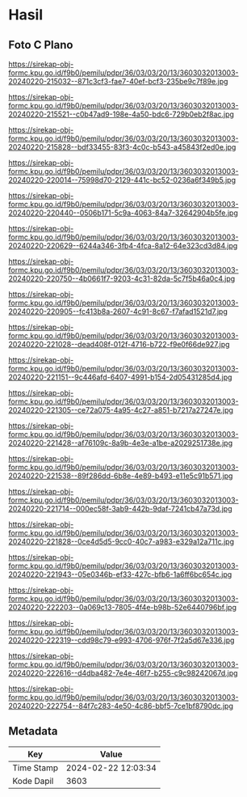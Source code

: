 # Hasil

## Foto C Plano

https://sirekap-obj-formc.kpu.go.id/f9b0/pemilu/pdpr/36/03/03/20/13/3603032013003-20240220-215032--871c3cf3-fae7-40ef-bcf3-235be9c7f89e.jpg

https://sirekap-obj-formc.kpu.go.id/f9b0/pemilu/pdpr/36/03/03/20/13/3603032013003-20240220-215521--c0b47ad9-198e-4a50-bdc6-729b0eb2f8ac.jpg

https://sirekap-obj-formc.kpu.go.id/f9b0/pemilu/pdpr/36/03/03/20/13/3603032013003-20240220-215828--bdf33455-83f3-4c0c-b543-a45843f2ed0e.jpg

https://sirekap-obj-formc.kpu.go.id/f9b0/pemilu/pdpr/36/03/03/20/13/3603032013003-20240220-220014--75998d70-2129-441c-bc52-0236a6f349b5.jpg

https://sirekap-obj-formc.kpu.go.id/f9b0/pemilu/pdpr/36/03/03/20/13/3603032013003-20240220-220440--0506b171-5c9a-4063-84a7-32642904b5fe.jpg

https://sirekap-obj-formc.kpu.go.id/f9b0/pemilu/pdpr/36/03/03/20/13/3603032013003-20240220-220629--6244a346-3fb4-4fca-8a12-64e323cd3d84.jpg

https://sirekap-obj-formc.kpu.go.id/f9b0/pemilu/pdpr/36/03/03/20/13/3603032013003-20240220-220750--4b0661f7-9203-4c31-82da-5c7f5b46a0c4.jpg

https://sirekap-obj-formc.kpu.go.id/f9b0/pemilu/pdpr/36/03/03/20/13/3603032013003-20240220-220905--fc413b8a-2607-4c91-8c67-f7afad1521d7.jpg

https://sirekap-obj-formc.kpu.go.id/f9b0/pemilu/pdpr/36/03/03/20/13/3603032013003-20240220-221028--dead408f-012f-4716-b722-f9e0f66de927.jpg

https://sirekap-obj-formc.kpu.go.id/f9b0/pemilu/pdpr/36/03/03/20/13/3603032013003-20240220-221151--9c446afd-6407-4991-b154-2d05431285d4.jpg

https://sirekap-obj-formc.kpu.go.id/f9b0/pemilu/pdpr/36/03/03/20/13/3603032013003-20240220-221305--ce72a075-4a95-4c27-a851-b7217a27247e.jpg

https://sirekap-obj-formc.kpu.go.id/f9b0/pemilu/pdpr/36/03/03/20/13/3603032013003-20240220-221428--af76109c-8a9b-4e3e-a1be-a2029251738e.jpg

https://sirekap-obj-formc.kpu.go.id/f9b0/pemilu/pdpr/36/03/03/20/13/3603032013003-20240220-221538--89f286dd-6b8e-4e89-b493-e11e5c91b571.jpg

https://sirekap-obj-formc.kpu.go.id/f9b0/pemilu/pdpr/36/03/03/20/13/3603032013003-20240220-221714--000ec58f-3ab9-442b-9daf-7241cb47a73d.jpg

https://sirekap-obj-formc.kpu.go.id/f9b0/pemilu/pdpr/36/03/03/20/13/3603032013003-20240220-221828--0ce4d5d5-9cc0-40c7-a983-e329a12a711c.jpg

https://sirekap-obj-formc.kpu.go.id/f9b0/pemilu/pdpr/36/03/03/20/13/3603032013003-20240220-221943--05e0346b-ef33-427c-bfb6-1a6ff6bc654c.jpg

https://sirekap-obj-formc.kpu.go.id/f9b0/pemilu/pdpr/36/03/03/20/13/3603032013003-20240220-222203--0a069c13-7805-4f4e-b98b-52e6440796bf.jpg

https://sirekap-obj-formc.kpu.go.id/f9b0/pemilu/pdpr/36/03/03/20/13/3603032013003-20240220-222319--cdd98c79-e993-4706-976f-7f2a5d67e336.jpg

https://sirekap-obj-formc.kpu.go.id/f9b0/pemilu/pdpr/36/03/03/20/13/3603032013003-20240220-222616--d4dba482-7e4e-46f7-b255-c9c98242067d.jpg

https://sirekap-obj-formc.kpu.go.id/f9b0/pemilu/pdpr/36/03/03/20/13/3603032013003-20240220-222754--84f7c283-4e50-4c86-bbf5-7ce1bf8790dc.jpg


## Metadata

| Key        | Value               |
| ---------- | ------------------- |
| Time Stamp | 2024-02-22 12:03:34 |
| Kode Dapil | 3603                |




